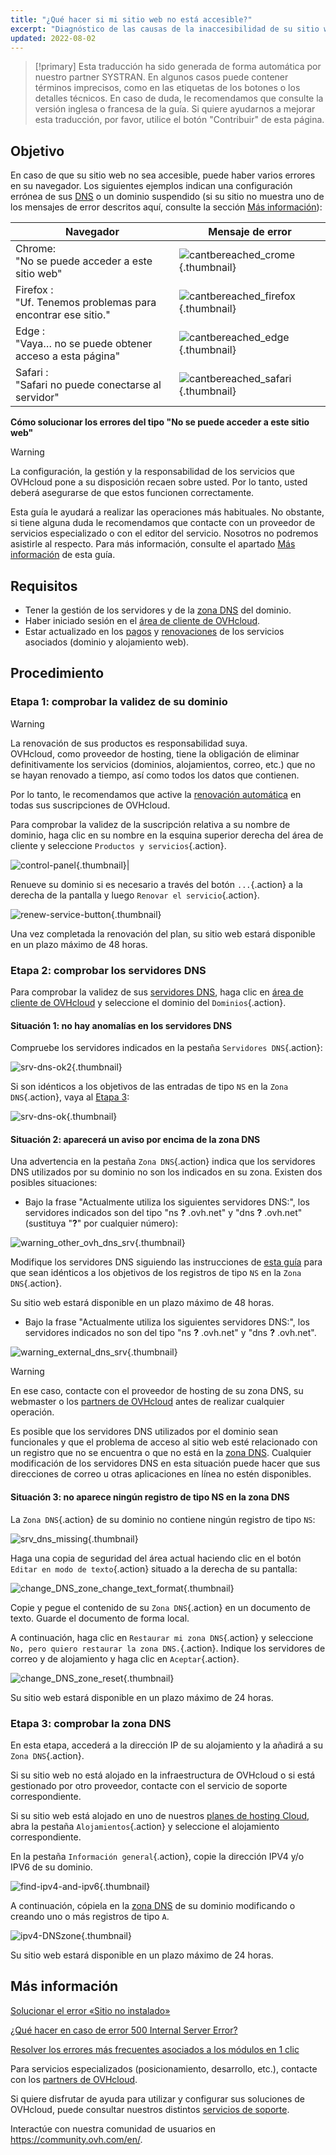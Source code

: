 ```yaml
---
title: "¿Qué hacer si mi sitio web no está accesible?"
excerpt: "Diagnóstico de las causas de la inaccesibilidad de su sitio web"
updated: 2022-08-02
---
```


> [!primary]
> Esta traducción ha sido generada de forma automática por nuestro partner SYSTRAN. En algunos casos puede contener términos imprecisos, como en las etiquetas de los botones o los detalles técnicos. En caso de duda, le recomendamos que consulte la versión inglesa o francesa de la guía. Si quiere ayudarnos a mejorar esta traducción, por favor, utilice el botón "Contribuir" de esta página.
>

## Objetivo

En caso de que su sitio web no sea accesible, puede haber varios errores en su navegador. Los siguientes ejemplos indican una configuración errónea de sus [DNS](/pages/web_cloud/domains/dns_server_general_information#entender-el-concepto-de-dns) o un dominio suspendido (si su sitio no muestra uno de los mensajes de error descritos aquí, consulte la sección [Más información](#go-further)):

|Navegador|Mensaje de error|
|-|---|
|Chrome:<br>"No se puede acceder a este sitio web"|![cantbereached_crome](images/cant-be-reached-chrome.png){.thumbnail}|
|Firefox :<br>"Uf. Tenemos problemas para encontrar ese sitio."|![cantbereached_firefox](images/cant-be-reached-firefox.png){.thumbnail}|
|Edge :<br>"Vaya… no se puede obtener acceso a esta página"|![cantbereached_edge](images/cant-be-reached-edge.png){.thumbnail}|
|Safari :<br>"Safari no puede conectarse al servidor"|![cantbereached_safari](images/cant-be-reached-safari.png){.thumbnail}|

**Cómo solucionar los errores del tipo "No se puede acceder a este sitio web"**

> [!warning]
>
> La configuración, la gestión y la responsabilidad de los servicios que OVHcloud pone a su disposición recaen sobre usted. Por lo tanto, usted deberá asegurarse de que estos funcionen correctamente.
>
> Esta guía le ayudará a realizar las operaciones más habituales. No obstante, si tiene alguna duda le recomendamos que contacte con un proveedor de servicios especializado o con el editor del servicio. Nosotros no podremos asistirle al respecto. Para más información, consulte el apartado [Más información](#go-further) de esta guía.
>

## Requisitos

- Tener la gestión de los servidores y de la [zona DNS](/pages/web_cloud/domains/dns_zone_edit#entender-el-concepto-de-dns) del dominio.
- Haber iniciado sesión en el [área de cliente de OVHcloud](/links/manager).
- Estar actualizado en los [pagos](/pages/account_and_service_management/managing_billing_payments_and_services/invoice_management#pay-bills) y [renovaciones](/pages/account_and_service_management/managing_billing_payments_and_services/how_to_use_automatic_renewal#renewal-management) de los servicios asociados (dominio y alojamiento web).

## Procedimiento

### Etapa 1: comprobar la validez de su dominio

> [!warning]
>
> La renovación de sus productos es responsabilidad suya.<br>
> OVHcloud, como proveedor de hosting, tiene la obligación de eliminar definitivamente los servicios (dominios, alojamientos, correo, etc.) que no se hayan renovado a tiempo, así como todos los datos que contienen.
>
> Por lo tanto, le recomendamos que active la [renovación automática](/pages/account_and_service_management/managing_billing_payments_and_services/how_to_use_automatic_renewal#procedimiento) en todas sus suscripciones de OVHcloud.
>

Para comprobar la validez de la suscripción relativa a su nombre de dominio, haga clic en su nombre en la esquina superior derecha del área de cliente y seleccione `Productos y servicios`{.action}.

![control-panel](images/control-panel.png){.thumbnail}|

Renueve su dominio si es necesario a través del botón `...`{.action} a la derecha de la pantalla y luego `Renovar el servicio`{.action}.

![renew-service-button](images/renew-service-button.png){.thumbnail}

Una vez completada la renovación del plan, su sitio web estará disponible en un plazo máximo de 48 horas.

### Etapa 2: comprobar los servidores DNS

Para comprobar la validez de sus [servidores DNS](/pages/web_cloud/domains/dns_server_general_information), haga clic en [área de cliente de OVHcloud](/links/manager) y seleccione el dominio del `Dominios`{.action}.

#### Situación 1: no hay anomalías en los servidores DNS

Compruebe los servidores indicados en la pestaña `Servidores DNS`{.action}:

![srv-dns-ok2](images/name-dns-server.png){.thumbnail}

Si son idénticos a los objetivos de las entradas de tipo `NS` en la `Zona DNS`{.action}, vaya al [Etapa 3](#step3):

![srv-dns-ok](images/dashboard-entry-ns.png){.thumbnail}

#### Situación 2: aparecerá un aviso por encima de la zona DNS

Una advertencia en la pestaña `Zona DNS`{.action} indica que los servidores DNS utilizados por su dominio no son los indicados en su zona. Existen dos posibles situaciones:

- Bajo la frase "Actualmente utiliza los siguientes servidores DNS:", los servidores indicados son del tipo "ns **?** .ovh.net" y "dns **?** .ovh.net" (sustituya "**?**" por cualquier número):

![warning_other_ovh_dns_srv](images/message-other-ovh-dns-servers.png){.thumbnail}

Modifique los servidores DNS siguiendo las instrucciones de [esta guía](/pages/web_cloud/domains/dns_server_general_information#cambiar-los-servidores-dns) para que sean idénticos a los objetivos de los registros de tipo `NS` en la `Zona DNS`{.action}.

Su sitio web estará disponible en un plazo máximo de 48 horas.

- Bajo la frase "Actualmente utiliza los siguientes servidores DNS:", los servidores indicados no son del tipo "ns **?** .ovh.net" y "dns **?** .ovh.net".

![warning_external_dns_srv](images/message-external-dns-servers.png){.thumbnail}

> [!warning]
>
> En ese caso, contacte con el proveedor de hosting de su zona DNS, su webmaster o los [partners de OVHcloud](/links/partner) antes de realizar cualquier operación.
>
> Es posible que los servidores DNS utilizados por el dominio sean funcionales y que el problema de acceso al sitio web esté relacionado con un registro que no se encuentra o que no está en la [zona DNS](/pages/web_cloud/domains/dns_zone_edit#entender-el-concepto-de-dns). Cualquier modificación de los servidores DNS en esta situación puede hacer que sus direcciones de correo u otras aplicaciones en línea no estén disponibles.
>

#### Situación 3: no aparece ningún registro de tipo NS en la zona DNS

La `Zona DNS`{.action} de su dominio no contiene ningún registro de tipo `NS`:

![srv_dns_missing](images/dashboard-entry-ns-missing.png){.thumbnail}

Haga una copia de seguridad del área actual haciendo clic en el botón `Editar en modo de texto`{.action} situado a la derecha de su pantalla:

![change_DNS_zone_change_text_format](images/change-in-text-format.png){.thumbnail}

Copie y pegue el contenido de su `Zona DNS`{.action} en un documento de texto. Guarde el documento de forma local.

A continuación, haga clic en `Restaurar mi zona DNS`{.action} y seleccione `No, pero quiero restaurar la zona DNS.`{.action}. Indique los servidores de correo y de alojamiento y haga clic en `Aceptar`{.action}.

![change_DNS_zone_reset](images/reset-my-dns-zone.png){.thumbnail}

Su sitio web estará disponible en un plazo máximo de 24 horas.

### Etapa 3: comprobar la zona DNS <a name="step3"></a>

En esta etapa, accederá a la dirección IP de su alojamiento y la añadirá a su `Zona DNS`{.action}.

Si su sitio web no está alojado en la infraestructura de OVHcloud o si está gestionado por otro proveedor, contacte con el servicio de soporte correspondiente.

Si su sitio web está alojado en uno de nuestros [planes de hosting Cloud](/links/web/hosting), abra la pestaña `Alojamientos`{.action} y seleccione el alojamiento correspondiente.

En la pestaña `Información general`{.action}, copie la dirección IPV4 y/o IPV6 de su dominio.

![find-ipv4-and-ipv6](images/find-ipv4-and-ipv6.png){.thumbnail}

A continuación, cópiela en la [zona DNS](/pages/web_cloud/domains/dns_zone_edit#editar-la-zona-dns-de-ovhcloud-de-su-dominio) de su dominio modificando o creando uno o más registros de tipo `A`.

![ipv4-DNSzone](images/dashboard-entry-a.png){.thumbnail}

Su sitio web estará disponible en un plazo máximo de 24 horas.

## Más información <a name="go-further"></a>

[Solucionar el error «Sitio no instalado»](/pages/web_cloud/web_hosting/multisites_website_not_installed)

[¿Qué hacer en caso de error 500 Internal Server Error?](/pages/web_cloud/web_hosting/diagnostic_fix_500_internal_server_error)

[Resolver los errores más frecuentes asociados a los módulos en 1 clic](/pages/web_cloud/web_hosting/diagnostic_errors_module1clic)

Para servicios especializados (posicionamiento, desarrollo, etc.), contacte con los [partners de OVHcloud](/links/partner).

Si quiere disfrutar de ayuda para utilizar y configurar sus soluciones de OVHcloud, puede consultar nuestros distintos [servicios de soporte](/links/support).

Interactúe con nuestra comunidad de usuarios en <https://community.ovh.com/en/>.